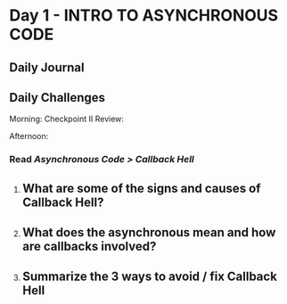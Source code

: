 # Day 1 - INTRO TO ASYNCHRONOUS CODE

## Daily Journal


## Daily Challenges

Morning: Checkpoint II Review: 

Afternoon: 

### Read *Asynchronous Code > Callback Hell*

1. What are some of the signs and causes of Callback Hell?
    -

2. What does the asynchronous mean and how are callbacks involved?
    -

3. Summarize the 3 ways to avoid / fix Callback Hell
    -